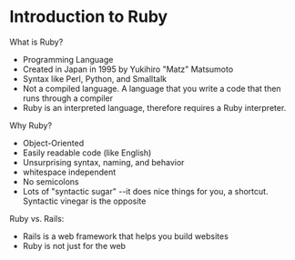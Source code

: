 Introduction to Ruby
====================
What is Ruby?

- Programming Language
- Created in Japan in 1995 by Yukihiro "Matz" Matsumoto
- Syntax like Perl, Python, and Smalltalk
- Not a compiled language. A language that you write a code that then runs
  through a compiler
- Ruby is an interpreted language, therefore requires a Ruby interpreter.

Why Ruby?

- Object-Oriented
- Easily readable code (like English)
- Unsurprising syntax, naming, and behavior
- whitespace independent
- No semicolons
- Lots of "syntactic sugar" --it does nice things for you, a shortcut. Syntactic
  vinegar is the opposite

Ruby vs. Rails:

- Rails is a web framework that helps you build websites
- Ruby is not just for the web
